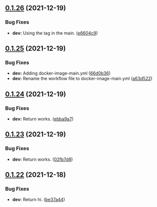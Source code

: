 ## [0.1.26](https://github.com/polinchw/hello-github-webhook/compare/v0.1.25...v0.1.26) (2021-12-19)


### Bug Fixes

* **dev:** Using the tag in the main. ([e6604c9](https://github.com/polinchw/hello-github-webhook/commit/e6604c96af96ea1e024d2699db964afc41001ebf))



## [0.1.25](https://github.com/polinchw/hello-github-webhook/compare/v0.1.24...v0.1.25) (2021-12-19)


### Bug Fixes

* **dev:** Adding docker-image-main.yml ([66d0b36](https://github.com/polinchw/hello-github-webhook/commit/66d0b3611fdd8b63c87743607aa53984d3f57394))
* **dev:** Rename the workflow file to docker-image-main.yml ([a63d522](https://github.com/polinchw/hello-github-webhook/commit/a63d522e73f00c116453b3d1e8f8e488d41fce17))



## [0.1.24](https://github.com/polinchw/hello-github-webhook/compare/v0.1.23...v0.1.24) (2021-12-19)


### Bug Fixes

* **dev:** Return works. ([ebba9a7](https://github.com/polinchw/hello-github-webhook/commit/ebba9a7dd5d2afd3d00bd0461941b9aa5672c8df))



## [0.1.23](https://github.com/polinchw/hello-github-webhook/compare/v0.1.22...v0.1.23) (2021-12-19)


### Bug Fixes

* **dev:** Return works. ([02fb7d8](https://github.com/polinchw/hello-github-webhook/commit/02fb7d868484cbdc75fce7a1ad5662bbb3b0c536))



## [0.1.22](https://github.com/polinchw/hello-github-webhook/compare/v0.1.21...v0.1.22) (2021-12-18)


### Bug Fixes

* **dev:** Return hi. ([be37a44](https://github.com/polinchw/hello-github-webhook/commit/be37a44420895c7f237a0a66bf1f0cc014441e62))



